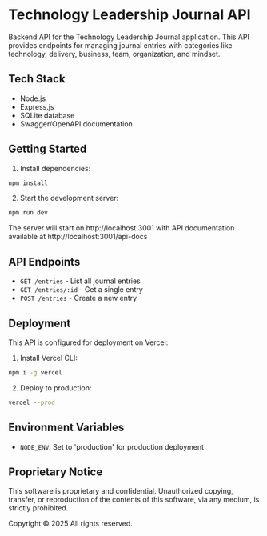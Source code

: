 # Technology Leadership Journal API

Backend API for the Technology Leadership Journal application. This API provides endpoints for managing journal entries with categories like technology, delivery, business, team, organization, and mindset.

## Tech Stack

- Node.js
- Express.js
- SQLite database
- Swagger/OpenAPI documentation

## Getting Started

1. Install dependencies:
```bash
npm install
```

2. Start the development server:
```bash
npm run dev
```

The server will start on http://localhost:3001 with API documentation available at http://localhost:3001/api-docs

## API Endpoints

- `GET /entries` - List all journal entries
- `GET /entries/:id` - Get a single entry
- `POST /entries` - Create a new entry

## Deployment

This API is configured for deployment on Vercel:

1. Install Vercel CLI:
```bash
npm i -g vercel
```

2. Deploy to production:
```bash
vercel --prod
```

## Environment Variables

- `NODE_ENV`: Set to 'production' for production deployment

## Proprietary Notice

This software is proprietary and confidential. Unauthorized copying, transfer, or reproduction of the contents of this software, via any medium, is strictly prohibited.

Copyright © 2025 All rights reserved.

